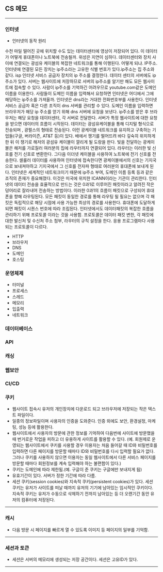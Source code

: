 ## CS 메모
---
### 인터넷
- 인터넷의 동작 원리

수천 마일 떨어진 곳에 위치할 수도 있는 데이터센터에 영상이 저장되어 있다. 이 데이터가 어떻게 휴대폰이나 노트북에 전송될까. 위성은 지연이 심하다. 데이터센터와 장치 사이에 연결되는 광섬유 케이블의 복잡한 네트워크를 통해 이행된다. 어떻게 되냐. IP주소. 인터넷에 연결된 모든 장치는 ip주소라는 고유한 식별 번호가 있다.ip주소는 집 주소와 같다. isp 인터넷 서비스 공급자 장치의 ip 주소를 결정한다. 데이터 센터의 서버에도 ip 주소가 있다. 서버는 웹사이트에 저장하므로 서버의 ip주소를 알기만 해도 모든 웹사이트에 접속할 수 있다. 사람이 ip주소를 기억하긴 어려우므로 youtube.com같은 도메인 이름을 이용한다. 사람들이 도메인 이름을 입력해서 요청하면 인터넷은 어디에서 그에 해당하는 ip주소를 가져올까. 인터넷은 dns라는 거대한 전화번호부를 사용한다. 인터넷 서비스 공급자 혹은 다른 조직이 dns 서버를 관리할 수 있다. 도메인 이름을 입력하면 브라우저가 해당 ip 주소를 얻기 위해 dns 서버에 요청을 보낸다. ip주소를 받은 후 브라우저는 해당 요청을 데이터센터, 각 서버로 전달한다. 서버가 특정 웹사이트에 대한 요청을 받으면 데이터의 흐름이 시작된다. 데이터는 광섬유케이블을 통해 디지털 형식으로 전송되며 , 광펄스의 형태로 전송된다. 이런 광케이블 네트워크를 유지하고 구축하는 기업들(구글, 버라이즌, AT&T 등)이 있다. 배에서 쟁기를 떨어뜨려 바다 깊숙히 위치하게 한 뒤 이 쟁기로 해저의 광섬유 케이블이 깔리게 될 도랑을  판다. 빛을 전달하는 광케이블은 해저를 가로질러 여러분의 집에 라우터까지 연결되어 있다. 라우터는 이러한 빛 신호를 전기 신호로 변환한다. 그다음 이더넷 케이블을 사용하여 노트북에 전기 신호를 전송한다. 셀룰러 데이터를 사용하여 인터넷에 접속한다면 광케이블에서의 신호는 기지국으로 보내져야하고 기지국에서 그 신호를 전자파 형태로 여러분의 휴대폰에 보내게 된다. 인터넷은 세계적인 네트워크이기 때문에 ip주소 부여, 도메인 이름 등록 등과 같은 조직의 존재가 중요해졌다. 이것은 미국에 위치한 ICANN이라는 기관이 관리한다. 인터넷의 데이터 전송을 효율적으로 만드는 것은 0과1로 이루어진 패킷이라고 알려진 작은 덩어리로 잘라내어 전송하는 방법이다. 이러한 0과1의 흐름이 패킷으로 구성되어 휴대폰을 향해 라우팅된다. 모든 패킷이 동일한 경로를 통해 라우팅 될 필요는 없으며 각 패킷은 독립적으로 해당 시점에 사용 가능한 최상의 경로를 사용한다. 휴대폰에 도달하게 되면 패킷이 시퀀스 번호에 따라 조립된다. 인터넷에서도 데이터패킷의 복잡한 흐름을 관리하기 위해 프로토콜 이라는 것을 사용함. 프로토콜은 데이터 패킷 변한, 각 패킷에 대한 발신처 및 수신처 주소 첨부, 라우터의 규칙 설정을 한다. 응용 프로그램마다 사용되는 프로토콜이 다르다.

- HTTP
- 브라우저
- DNS
- 도메인
- 호스팅
### 운영체제
- 터미널
- 프로세스
- 스레드
- 메모리
- 입출력
- 네트워크
### 데이터베이스
### API
### 캐싱
### 웹보안
### CI/CD
### 쿠키
- 웹사이트 접속시 유저의 개인장치에 다운로드 되고 브라우저에 저장되는 작은 텍스트 파일이다.
- 일종의 정보파일이며 사용자의 인증을 도와준다. 인증 외에도 보안, 환경설정, 마케팅, 성능 등에 활용한다.
- 웹사이트에서 사용자의 방문에 관한 정보를 기억하여 다음번에 사이트에 방문했을 때 번거로운 작업을 피하고 더 유용하게 사이트를 활용할 수 있다. (예. 회원제로 운영되는 웹사이트에서 쿠키를 사용할 경우 이용자는 처음 들어갈 때 ID와 비밀번호를 입력하면 다른 페이지를 방문할 때마다 ID와 비밀번호를 다시 입력할 필요가 없다. 그러나 쿠키를 사용하지 않으면 이용자는 동일 웹사이트에서 다른 서비스 페이지를 방문할 때마다 회원정보를 계속 입력해야 하는 불편함이 있다.)
- 쿠키는 도메인에 따라 제한됨.(예. 구글이 준 쿠키는 구글에만 보내지게 됨)
- 유효기간이 있다. 서버가 정한 기간에 따라 다름.
- 세션 쿠키(session cookies)와 지속적 쿠키(persistent cookies)가 있다. 세션 쿠키는 유저가 사이트를 떠날 때까지 유저의 기기에 남아있는 임시적인 쿠키이다. 지속적 쿠키는 유저가 수동으로 삭제하기 전까지 남아있는 등 더 오랜기간 동안 유저의 컴퓨터에 저장된다.
---
### 캐시
- 다음 방문 시 페이지를 빠르게 열 수 있도록 이미지 등 페이지의 일부를 기억함.
---
### 세션과 토큰
- 세션은 서버의 메모리에 생성되는 저장 공간이다. 세션은 고유ID가 있다. 
---
